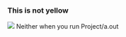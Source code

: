 ### This is not yellow
<img src=https://colourlex.com/wp-content/uploads/2021/02/naples-yellow-painted-swatch.jpg>
Neither when you run Project/a.out
